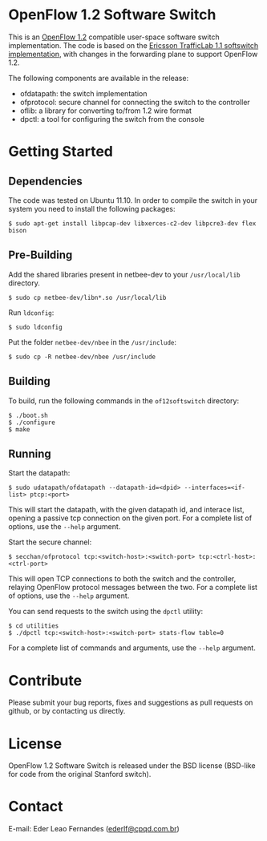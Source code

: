 OpenFlow 1.2 Software Switch
============================

This is an [OpenFlow 1.2][ofp12] compatible user-space software switch
implementation. The code is based on the [Ericsson TrafficLab 1.1 softswitch
implementation][ericssonsw11], with changes in the forwarding plane to support
OpenFlow 1.2.

The following components are available in the release:
  - ofdatapath: the switch implementation
  - ofprotocol: secure channel for connecting the switch to the controller
  - oflib:      a library for converting to/from 1.2 wire format
  - dpctl:      a tool for configuring the switch from the console


Getting Started
===============

Dependencies
------------

The code was tested on Ubuntu 11.10. In order to compile the switch in your 
system you need to install the following packages:

    $ sudo apt-get install libpcap-dev libxerces-c2-dev libpcre3-dev flex bison

Pre-Building
------------

Add the shared libraries present in netbee-dev to your `/usr/local/lib` directory.

    $ sudo cp netbee-dev/libn*.so /usr/local/lib

Run `ldconfig`:

    $ sudo ldconfig

Put the folder `netbee-dev/nbee` in the `/usr/include`:

    $ sudo cp -R netbee-dev/nbee /usr/include


Building
--------

To build, run the following commands in the `of12softswitch` directory:

    $ ./boot.sh
    $ ./configure
    $ make

Running
-------

Start the datapath:

    $ sudo udatapath/ofdatapath --datapath-id=<dpid> --interfaces=<if-list> ptcp:<port>

This will start the datapath, with the given datapath id, and interace list,
opening a passive tcp connection on the given port. For a complete list of
options, use the `--help` argument.

Start the secure channel:

    $ secchan/ofprotocol tcp:<switch-host>:<switch-port> tcp:<ctrl-host>:<ctrl-port>

This will open TCP connections to both the switch and the controller, relaying
OpenFlow protocol messages between the two. For a complete list of options,
use the `--help` argument.

You can send requests to the switch using the `dpctl` utility:

    $ cd utilities
    $ ./dpctl tcp:<switch-host>:<switch-port> stats-flow table=0

For a complete list of commands and arguments, use the `--help` argument.

Contribute
==========

Please submit your bug reports, fixes and suggestions as pull requests on
github, or by contacting us directly.

License
=======

OpenFlow 1.2 Software Switch is released under the BSD license (BSD-like for
code from the original Stanford switch).

Contact
=======

E-mail: Eder Leao Fernandes (ederlf@cpqd.com.br)

[ofp12]: https://www.opennetworking.org/images/stories/downloads/specification/openflow-spec-v1.2.pdf
[ericssonsw11]: https://github.com/TrafficLab/of11softswitch
